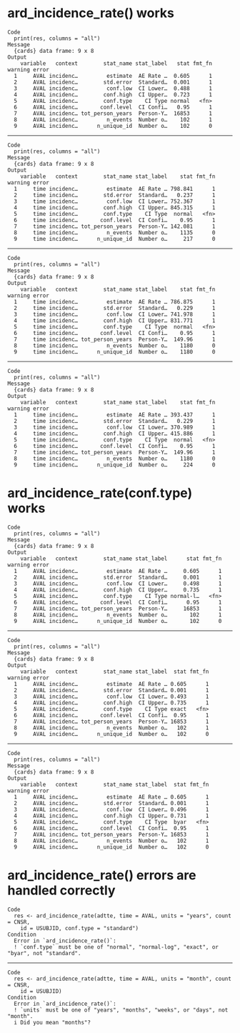 # ard_incidence_rate() works

    Code
      print(res, columns = "all")
    Message
      {cards} data frame: 9 x 8
    Output
        variable   context        stat_name stat_label   stat fmt_fn warning error
      1     AVAL incidenc…         estimate  AE Rate …  0.605      1              
      2     AVAL incidenc…        std.error  Standard…  0.001      1              
      3     AVAL incidenc…         conf.low  CI Lower…  0.488      1              
      4     AVAL incidenc…        conf.high  CI Upper…  0.723      1              
      5     AVAL incidenc…        conf.type    CI Type normal   <fn>              
      6     AVAL incidenc…       conf.level  CI Confi…   0.95      1              
      7     AVAL incidenc… tot_person_years  Person-Y…  16853      1              
      8     AVAL incidenc…         n_events  Number o…    102      1              
      9     AVAL incidenc…      n_unique_id  Number o…    102      0              

---

    Code
      print(res, columns = "all")
    Message
      {cards} data frame: 9 x 8
    Output
        variable   context        stat_name stat_label    stat fmt_fn warning error
      1     time incidenc…         estimate  AE Rate … 798.841      1              
      2     time incidenc…        std.error  Standard…   0.237      1              
      3     time incidenc…         conf.low  CI Lower… 752.367      1              
      4     time incidenc…        conf.high  CI Upper… 845.315      1              
      5     time incidenc…        conf.type    CI Type  normal   <fn>              
      6     time incidenc…       conf.level  CI Confi…    0.95      1              
      7     time incidenc… tot_person_years  Person-Y… 142.081      1              
      8     time incidenc…         n_events  Number o…    1135      0              
      9     time incidenc…      n_unique_id  Number o…     217      0              

---

    Code
      print(res, columns = "all")
    Message
      {cards} data frame: 9 x 8
    Output
        variable   context        stat_name stat_label    stat fmt_fn warning error
      1     time incidenc…         estimate  AE Rate … 786.875      1              
      2     time incidenc…        std.error  Standard…   0.229      1              
      3     time incidenc…         conf.low  CI Lower… 741.978      1              
      4     time incidenc…        conf.high  CI Upper… 831.771      1              
      5     time incidenc…        conf.type    CI Type  normal   <fn>              
      6     time incidenc…       conf.level  CI Confi…    0.95      1              
      7     time incidenc… tot_person_years  Person-Y…  149.96      1              
      8     time incidenc…         n_events  Number o…    1180      0              
      9     time incidenc…      n_unique_id  Number o…    1180      0              

---

    Code
      print(res, columns = "all")
    Message
      {cards} data frame: 9 x 8
    Output
        variable   context        stat_name stat_label    stat fmt_fn warning error
      1     time incidenc…         estimate  AE Rate … 393.437      1              
      2     time incidenc…        std.error  Standard…   0.229      1              
      3     time incidenc…         conf.low  CI Lower… 370.989      1              
      4     time incidenc…        conf.high  CI Upper… 415.886      1              
      5     time incidenc…        conf.type    CI Type  normal   <fn>              
      6     time incidenc…       conf.level  CI Confi…    0.95      1              
      7     time incidenc… tot_person_years  Person-Y…  149.96      1              
      8     time incidenc…         n_events  Number o…    1180      0              
      9     time incidenc…      n_unique_id  Number o…     224      0              

# ard_incidence_rate(conf.type) works

    Code
      print(res, columns = "all")
    Message
      {cards} data frame: 9 x 8
    Output
        variable   context        stat_name stat_label      stat fmt_fn warning error
      1     AVAL incidenc…         estimate  AE Rate …     0.605      1              
      2     AVAL incidenc…        std.error  Standard…     0.001      1              
      3     AVAL incidenc…         conf.low  CI Lower…     0.498      1              
      4     AVAL incidenc…        conf.high  CI Upper…     0.735      1              
      5     AVAL incidenc…        conf.type    CI Type normal-l…   <fn>              
      6     AVAL incidenc…       conf.level  CI Confi…      0.95      1              
      7     AVAL incidenc… tot_person_years  Person-Y…     16853      1              
      8     AVAL incidenc…         n_events  Number o…       102      1              
      9     AVAL incidenc…      n_unique_id  Number o…       102      0              

---

    Code
      print(res, columns = "all")
    Message
      {cards} data frame: 9 x 8
    Output
        variable   context        stat_name stat_label  stat fmt_fn warning error
      1     AVAL incidenc…         estimate  AE Rate … 0.605      1              
      2     AVAL incidenc…        std.error  Standard… 0.001      1              
      3     AVAL incidenc…         conf.low  CI Lower… 0.493      1              
      4     AVAL incidenc…        conf.high  CI Upper… 0.735      1              
      5     AVAL incidenc…        conf.type    CI Type exact   <fn>              
      6     AVAL incidenc…       conf.level  CI Confi…  0.95      1              
      7     AVAL incidenc… tot_person_years  Person-Y… 16853      1              
      8     AVAL incidenc…         n_events  Number o…   102      1              
      9     AVAL incidenc…      n_unique_id  Number o…   102      0              

---

    Code
      print(res, columns = "all")
    Message
      {cards} data frame: 9 x 8
    Output
        variable   context        stat_name stat_label  stat fmt_fn warning error
      1     AVAL incidenc…         estimate  AE Rate … 0.605      1              
      2     AVAL incidenc…        std.error  Standard… 0.001      1              
      3     AVAL incidenc…         conf.low  CI Lower… 0.496      1              
      4     AVAL incidenc…        conf.high  CI Upper… 0.731      1              
      5     AVAL incidenc…        conf.type    CI Type  byar   <fn>              
      6     AVAL incidenc…       conf.level  CI Confi…  0.95      1              
      7     AVAL incidenc… tot_person_years  Person-Y… 16853      1              
      8     AVAL incidenc…         n_events  Number o…   102      1              
      9     AVAL incidenc…      n_unique_id  Number o…   102      0              

# ard_incidence_rate() errors are handled correctly

    Code
      res <- ard_incidence_rate(adtte, time = AVAL, units = "years", count = CNSR,
        id = USUBJID, conf.type = "standard")
    Condition
      Error in `ard_incidence_rate()`:
      ! `conf.type` must be one of "normal", "normal-log", "exact", or "byar", not "standard".

---

    Code
      res <- ard_incidence_rate(adtte, time = AVAL, units = "month", count = CNSR,
        id = USUBJID)
    Condition
      Error in `ard_incidence_rate()`:
      ! `units` must be one of "years", "months", "weeks", or "days", not "month".
      i Did you mean "months"?

